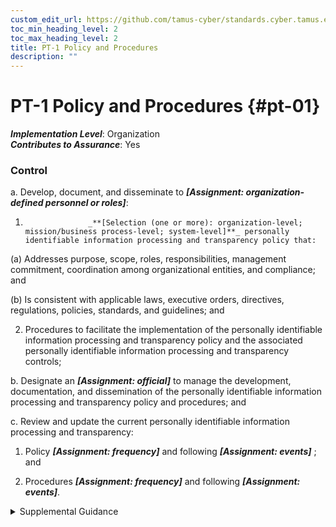 ```yaml
---
custom_edit_url: https://github.com/tamus-cyber/standards.cyber.tamus.edu/tree/main/static/content/tamus.edu/TAMUS_profile.xml
toc_min_heading_level: 2
toc_max_heading_level: 2
title: PT-1 Policy and Procedures
description: ""
---
```


# PT-1 Policy and Procedures {#pt-01}

_**Implementation Level**_: Organization\
_**Contributes to Assurance**_: Yes

### Control

a. Develop, document, and disseminate to _**[Assignment: organization-defined personnel or roles]**_:

1. 
                     _**[Selection (one or more): organization-level; mission/business process-level; system-level]**_ personally identifiable information processing and transparency policy that:

(a) Addresses purpose, scope, roles, responsibilities, management commitment, coordination among organizational entities, and compliance; and

(b) Is consistent with applicable laws, executive orders, directives, regulations, policies, standards, and guidelines; and

2. Procedures to facilitate the implementation of the personally identifiable information processing and transparency policy and the associated personally identifiable information processing and transparency controls;

b. Designate an _**[Assignment: official]**_ to manage the development, documentation, and dissemination of the personally identifiable information processing and transparency policy and procedures; and

c. Review and update the current personally identifiable information processing and transparency:

1. Policy _**[Assignment: frequency]**_ and following _**[Assignment: events]**_ ; and

2. Procedures _**[Assignment: frequency]**_ and following _**[Assignment: events]**_.

<details>
  <summary>Supplemental Guidance</summary>

a. Develop, document, and disseminate to _**[Assignment: organization-defined personnel or roles]**_:

1. 
                     _**[Selection (one or more): organization-level; mission/business process-level; system-level]**_ personally identifiable information processing and transparency policy that:

(a) Addresses purpose, scope, roles, responsibilities, management commitment, coordination among organizational entities, and compliance; and

(b) Is consistent with applicable laws, executive orders, directives, regulations, policies, standards, and guidelines; and

2. Procedures to facilitate the implementation of the personally identifiable information processing and transparency policy and the associated personally identifiable information processing and transparency controls;

b. Designate an _**[Assignment: official]**_ to manage the development, documentation, and dissemination of the personally identifiable information processing and transparency policy and procedures; and

c. Review and update the current personally identifiable information processing and transparency:

1. Policy _**[Assignment: frequency]**_ and following _**[Assignment: events]**_ ; and

2. Procedures _**[Assignment: frequency]**_ and following _**[Assignment: events]**_.

</details>

